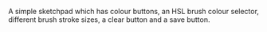 A simple sketchpad which has colour buttons, an HSL brush colour selector, different brush stroke sizes, a clear button and a save button. 

